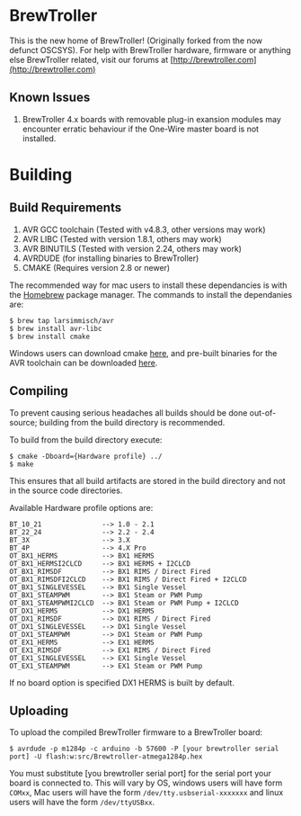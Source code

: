 BrewTroller
=====

This is the new home of BrewTroller! (Originally forked from the now defunct OSCSYS). For help with BrewTroller hardware, firmware or anything else BrewTroller related, visit our forums at
[http://brewtroller.com](http://brewtroller.com)

Known Issues
-----
1. BrewTroller 4.x boards with removable plug-in exansion modules may encounter erratic behaviour if the One-Wire master board is not installed.

Building
=====

Build Requirements
-----
1. AVR GCC toolchain (Tested with v4.8.3, other versions may work)
2. AVR LIBC (Tested with version 1.8.1, others may work)
3. AVR BINUTILS (Tested with version 2.24, others may work)
4. AVRDUDE (for installing binaries to BrewTroller)
5. CMAKE (Requires version 2.8 or newer)

The recommended way for mac users to install these dependancies is with the [Homebrew](http://brew.sh) package manager.
The commands to install the dependanies are:
  ```
  $ brew tap larsimmisch/avr
  $ brew install avr-libc
  $ brew install cmake
  ```
Windows users can download cmake [here](http://www.cmake.org/download/), and pre-built binaries for the AVR toolchain can be downloaded [here](http://sourceforge.net/projects/mobilechessboar/files/avr-gcc%20snapshots%20%28Win32%29/avr-gcc-4.8_2013-03-06_mingw32.zip/download).  

Compiling
------

To prevent causing serious headaches all builds should be done out-of-source; building from the build directory is recommended.

To build from the build directory execute:

```
$ cmake -Dboard={Hardware profile} ../
$ make
```

This ensures that all build artifacts are stored in the build directory and not in the source code directories.

Available Hardware profile options are:

    BT_10_21               --> 1.0 - 2.1
    BT_22_24               --> 2.2 - 2.4
    BT_3X                  --> 3.X
    BT_4P                  --> 4.X Pro
    OT_BX1_HERMS           --> BX1 HERMS
    OT_BX1_HERMSI2CLCD     --> BX1 HERMS + I2CLCD
    OT_BX1_RIMSDF          --> BX1 RIMS / Direct Fired
    OT_BX1_RIMSDFI2CLCD    --> BX1 RIMS / Direct Fired + I2CLCD
    OT_BX1_SINGLEVESSEL    --> BX1 Single Vessel
    OT_BX1_STEAMPWM        --> BX1 Steam or PWM Pump
    OT_BX1_STEAMPWMI2CLCD  --> BX1 Steam or PWM Pump + I2CLCD
    OT_DX1_HERMS           --> DX1 HERMS
    OT_DX1_RIMSDF          --> DX1 RIMS / Direct Fired
    OT_DX1_SINGLEVESSEL    --> DX1 Single Vessel
    OT_DX1_STEAMPWM        --> DX1 Steam or PWM Pump
    OT_EX1_HERMS           --> EX1 HERMS
    OT_EX1_RIMSDF          --> EX1 RIMS / Direct Fired
    OT_EX1_SINGLEVESSEL    --> EX1 Single Vessel
    OT_EX1_STEAMPWM        --> EX1 Steam or PWM Pump
If no board option is specified DX1 HERMS is built by default.

Uploading
-----
To upload the compiled BrewTroller firmware to a BrewTroller board:

```
$ avrdude -p m1284p -c arduino -b 57600 -P [your brewtroller serial port] -U flash:w:src/Brewtroller-atmega1284p.hex
```

You must substitute [you brewtroller serial port] for the serial port your board is connected to. This will vary by OS, windows users will have form `COMxx`,
Mac users will have the form `/dev/tty.usbserial-xxxxxxx` and linux users will have the form `/dev/ttyUSBxx`.
